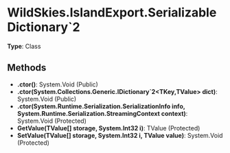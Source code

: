 ﻿# WildSkies.IslandExport.SerializableDictionary`2

**Type**: Class

## Methods

- **.ctor()**: System.Void (Public)
- **.ctor(System.Collections.Generic.IDictionary`2<TKey,TValue> dict)**: System.Void (Public)
- **.ctor(System.Runtime.Serialization.SerializationInfo info, System.Runtime.Serialization.StreamingContext context)**: System.Void (Protected)
- **GetValue(TValue[] storage, System.Int32 i)**: TValue (Protected)
- **SetValue(TValue[] storage, System.Int32 i, TValue value)**: System.Void (Protected)

